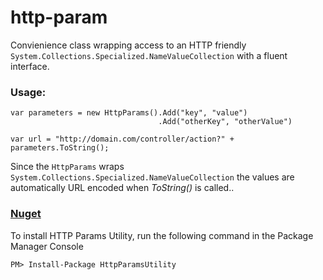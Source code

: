 http-param
==========

Convienience class wrapping access to an HTTP friendly `System.Collections.Specialized.NameValueCollection` with a fluent interface.

### Usage:

    var parameters = new HttpParams().Add("key", "value")
                                     .Add("otherKey", "otherValue")

	var url = "http://domain.com/controller/action?" + parameters.ToString();

Since the `HttpParams` wraps `System.Collections.Specialized.NameValueCollection` the values are automatically URL encoded when _ToString()_ is called..


### [Nuget](https://www.nuget.org/packages/HttpParamsUtility/1.0.0)

To install HTTP Params Utility, run the following command in the Package Manager Console

    PM> Install-Package HttpParamsUtility
